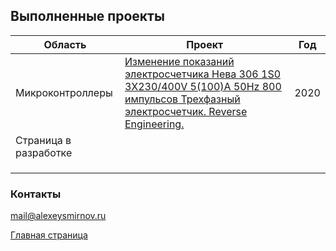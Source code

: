 ## Выполненные проекты

| Область | Проект  |  Год |
| ------------ | ------------ | --- |
| Микроконтроллеры  | [Изменение показаний электросчетчика Нева 306 1S0 3X230/400V 5(100)A 50Hz 800 импульсов Трехфазный электросчетчик. Reverse Engineering.](https://alexeysmirnov74.github.io/Neva306IS0ReverseEngineering/ "Изменение показаний электросчетчика Нева 306 1S0 3X230/400V 5(100)A 50Hz 800 импульсов Трехфазный электросчетчик. Reverse Engineering.")  |2020|
| Страница в разработке  |   |   |
|   |   |   |
|   |   |   |
|   |   |   |


### Контакты

mail@alexeysmirnov.ru

[Главная страница](https://alexeysmirnov.ru "Главная страница")
